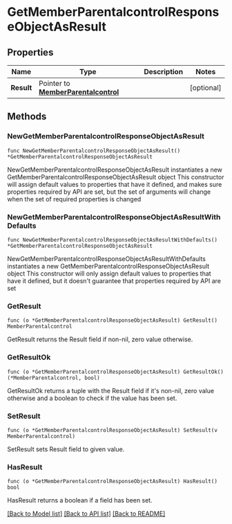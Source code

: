 # GetMemberParentalcontrolResponseObjectAsResult

## Properties

Name | Type | Description | Notes
------------ | ------------- | ------------- | -------------
**Result** | Pointer to [**MemberParentalcontrol**](MemberParentalcontrol.md) |  | [optional] 

## Methods

### NewGetMemberParentalcontrolResponseObjectAsResult

`func NewGetMemberParentalcontrolResponseObjectAsResult() *GetMemberParentalcontrolResponseObjectAsResult`

NewGetMemberParentalcontrolResponseObjectAsResult instantiates a new GetMemberParentalcontrolResponseObjectAsResult object
This constructor will assign default values to properties that have it defined,
and makes sure properties required by API are set, but the set of arguments
will change when the set of required properties is changed

### NewGetMemberParentalcontrolResponseObjectAsResultWithDefaults

`func NewGetMemberParentalcontrolResponseObjectAsResultWithDefaults() *GetMemberParentalcontrolResponseObjectAsResult`

NewGetMemberParentalcontrolResponseObjectAsResultWithDefaults instantiates a new GetMemberParentalcontrolResponseObjectAsResult object
This constructor will only assign default values to properties that have it defined,
but it doesn't guarantee that properties required by API are set

### GetResult

`func (o *GetMemberParentalcontrolResponseObjectAsResult) GetResult() MemberParentalcontrol`

GetResult returns the Result field if non-nil, zero value otherwise.

### GetResultOk

`func (o *GetMemberParentalcontrolResponseObjectAsResult) GetResultOk() (*MemberParentalcontrol, bool)`

GetResultOk returns a tuple with the Result field if it's non-nil, zero value otherwise
and a boolean to check if the value has been set.

### SetResult

`func (o *GetMemberParentalcontrolResponseObjectAsResult) SetResult(v MemberParentalcontrol)`

SetResult sets Result field to given value.

### HasResult

`func (o *GetMemberParentalcontrolResponseObjectAsResult) HasResult() bool`

HasResult returns a boolean if a field has been set.


[[Back to Model list]](../README.md#documentation-for-models) [[Back to API list]](../README.md#documentation-for-api-endpoints) [[Back to README]](../README.md)


